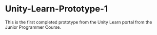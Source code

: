 # Unity-Learn-Prototype-1
This is the first completed prototype from the Unity Learn portal from the Junior Programmer Course.
